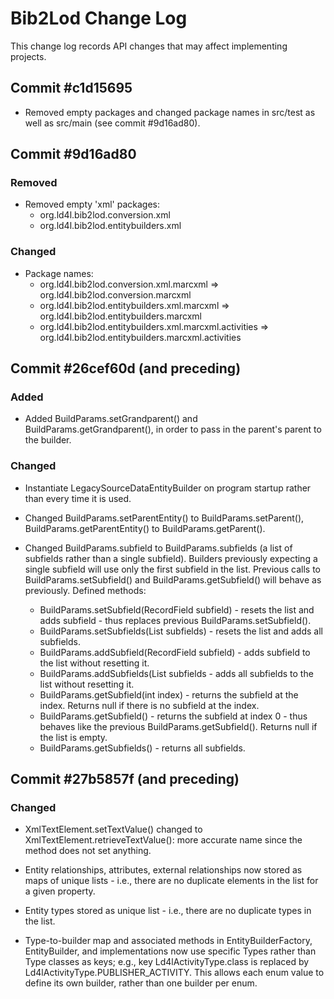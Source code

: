 # Bib2Lod Change Log

This change log records API changes that may affect implementing projects.


## Commit #c1d15695

* Removed empty packages and changed package names in src/test as well as
src/main (see commit #9d16ad80).


## Commit #9d16ad80

### Removed

* Removed empty 'xml' packages:
  * org.ld4l.bib2lod.conversion.xml
  * org.ld4l.bib2lod.entitybuilders.xml

### Changed 

* Package names:
  * org.ld4l.bib2lod.conversion.xml.marcxml => org.ld4l.bib2lod.conversion.marcxml
  * org.ld4l.bib2lod.entitybuilders.xml.marcxml => org.ld4l.bib2lod.entitybuilders.marcxml
  * org.ld4l.bib2lod.entitybuilders.xml.marcxml.activities => org.ld4l.bib2lod.entitybuilders.marcxml.activities
  

## Commit #26cef60d (and preceding)

### Added
* Added BuildParams.setGrandparent() and BuildParams.getGrandparent(), in 
order to pass in the parent's parent to the builder.

### Changed

* Instantiate LegacySourceDataEntityBuilder on program startup rather than
every time it is used.

* Changed BuildParams.setParentEntity() to BuildParams.setParent(), 
BuildParams.getParentEntity() to BuildParams.getParent(). 

* Changed BuildParams.subfield to BuildParams.subfields (a list of subfields
rather than a single subfield). Builders previously expecting a single
subfield will use only the first subfield in the list. Previous calls to 
BuildParams.setSubfield() and BuildParams.getSubfield() will behave as 
previously. Defined methods:
  * BuildParams.setSubfield(RecordField subfield) - resets the list and adds
subfield - thus replaces previous BuildParams.setSubfield().
  * BuildParams.setSubfields(List<RecordField> subfields) - resets the list
and adds all subfields.
  * BuildParams.addSubfield(RecordField subfield) - adds subfield to the
list without resetting it.
  * BuildParams.addSubfields(List<RecordField> subfields - adds all 
subfields to the list without resetting it.
  * BuildParams.getSubfield(int index) - returns the subfield at the index. 
Returns null if there is no subfield at the index.
  * BuildParams.getSubfield() - returns the subfield at index 0 - thus 
behaves like the previous BuildParams.getSubfield(). Returns null if the 
list is empty.
  * BuildParams.getSubfields() - returns all subfields.


## Commit #27b5857f (and preceding)

### Changed

* XmlTextElement.setTextValue() changed to XmlTextElement.retrieveTextValue():
more accurate name since the method does not set anything.

* Entity relationships, attributes, external relationships now stored as 
maps of unique lists - i.e., there are no duplicate elements in the list for 
a given property.

* Entity types stored as unique list - i.e., there are no duplicate types in
the list.

* Type-to-builder map and associated methods in EntityBuilderFactory, 
EntityBuilder, and implementations now use specific Types rather than
Type classes as keys; e.g., key Ld4lActivityType.class is replaced by
Ld4lActivityType.PUBLISHER_ACTIVITY. This allows each enum value to define
its own builder, rather than one builder per enum.